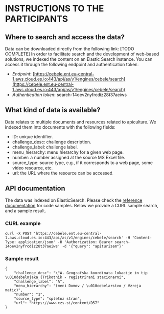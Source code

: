 # INSTRUCTIONS TO THE PARTICIPANTS

## Where to search and access the data?
Data can be downloaded directly from the following link: [TODO COMPLETE]
In order to facilitate search and the development of web-based solutions, we indexed the content on an Elastic Search instance. You can access it through the following endpoint and authentication token:
 - *Endpoint*: [https://cebele.ent.eu-central-1.aws.cloud.es.io:443/api/as/v1/engines/cebele/search](https://cebele.ent.eu-central-1.aws.cloud.es.io:443/api/as/v1/engines/cebele/search)
 - *Authentication token*: search-14oev2nyfrcdiz28t37aeiws

## What kind of data is available?
Data relates to multiple documents and resources related to apiculture. We indexed them into documents with the following fields:
 - ID: unique identifier.
 - challenge_desc: challenge description.
 - challenge_label: challenge label.
 - menu_hierarchy: menu hierarchy for a given web page.
 - number: a number assigned at the source MS Excel file.
 - source_type: source type, e.g., if it corresponds to a web page, some video resource, etc.
 - url: the URL where the resource can be accessed.

## API documentation
The data was indexed on ElasticSearch. Please check the [reference documentation](https://www.elastic.co/guide/en/app-search/current/api-reference.html) for code samples. Below we provide a CURL sample search, and a sample result.

### CURL example
    curl -X POST 'https://cebele.ent.eu-central-1.aws.cloud.es.io:443/api/as/v1/engines/cebele/search' -H 'Content-Type: application/json' -H 'Authorization: Bearer search-14oev2nyfrcdiz28t37aeiws' -d '{"query": "apiturizem"}'

### Sample result
    {
        "challenge_desc": "\"A. Geografska koordinata lokacije in tip \u010debelnjaka (Trikotnik - registrirani stacionarni",
        "challenge_label": "A",
        "menu_hierarchy": "(meni Domov / \u010cebelarstvo / Vzreja matic)",
        "number": "1",
        "source_type": "spletna stran",
        "url": "https://www.czs.si/content/D57"
    }

